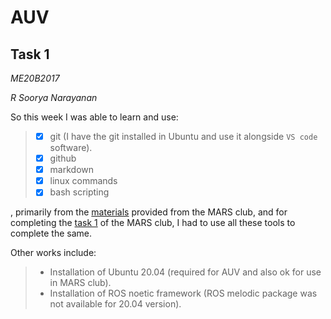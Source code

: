 # AUV
## Task 1

*ME20B2017*

*R Soorya Narayanan*

So this week I was able to learn and use:
> - [x] git (I have the git installed in Ubuntu and use it alongside `VS code` software).
> - [x] github 
> - [x] markdown
> - [x] linux commands
> - [x] bash scripting

, primarily from the [materials](https://docs.google.com/document/d/10PNTeKEmULQjl_d2O8RpaeMDXnFClQFlSvBnsUh3GAk/edit) provided from the MARS club, and for completing the [task 1](https://github.com/havok69/task1.git) of the MARS club, I had to use all these tools to complete the same.

Other works include:

> * Installation of Ubuntu 20.04 (required for AUV and also ok for use in MARS club).
> * Installation of ROS noetic framework (ROS melodic package was not available for 20.04 version).

